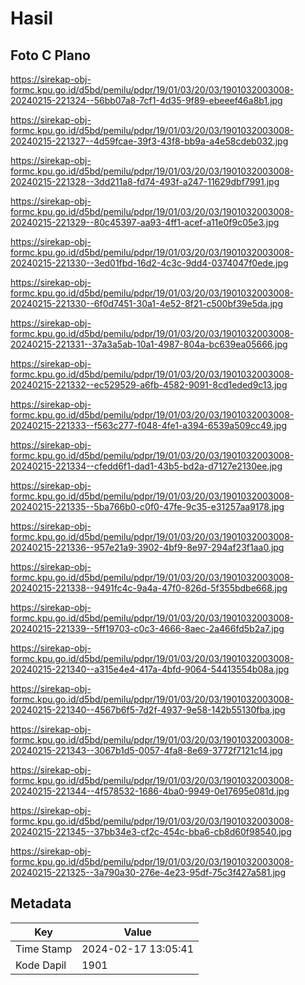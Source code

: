 # Hasil

## Foto C Plano

https://sirekap-obj-formc.kpu.go.id/d5bd/pemilu/pdpr/19/01/03/20/03/1901032003008-20240215-221324--56bb07a8-7cf1-4d35-9f89-ebeeef46a8b1.jpg

https://sirekap-obj-formc.kpu.go.id/d5bd/pemilu/pdpr/19/01/03/20/03/1901032003008-20240215-221327--4d59fcae-39f3-43f8-bb9a-a4e58cdeb032.jpg

https://sirekap-obj-formc.kpu.go.id/d5bd/pemilu/pdpr/19/01/03/20/03/1901032003008-20240215-221328--3dd211a8-fd74-493f-a247-11629dbf7991.jpg

https://sirekap-obj-formc.kpu.go.id/d5bd/pemilu/pdpr/19/01/03/20/03/1901032003008-20240215-221329--80c45397-aa93-4ff1-acef-a11e0f9c05e3.jpg

https://sirekap-obj-formc.kpu.go.id/d5bd/pemilu/pdpr/19/01/03/20/03/1901032003008-20240215-221330--3ed01fbd-16d2-4c3c-9dd4-0374047f0ede.jpg

https://sirekap-obj-formc.kpu.go.id/d5bd/pemilu/pdpr/19/01/03/20/03/1901032003008-20240215-221330--6f0d7451-30a1-4e52-8f21-c500bf39e5da.jpg

https://sirekap-obj-formc.kpu.go.id/d5bd/pemilu/pdpr/19/01/03/20/03/1901032003008-20240215-221331--37a3a5ab-10a1-4987-804a-bc639ea05666.jpg

https://sirekap-obj-formc.kpu.go.id/d5bd/pemilu/pdpr/19/01/03/20/03/1901032003008-20240215-221332--ec529529-a6fb-4582-9091-8cd1eded9c13.jpg

https://sirekap-obj-formc.kpu.go.id/d5bd/pemilu/pdpr/19/01/03/20/03/1901032003008-20240215-221333--f563c277-f048-4fe1-a394-6539a509cc49.jpg

https://sirekap-obj-formc.kpu.go.id/d5bd/pemilu/pdpr/19/01/03/20/03/1901032003008-20240215-221334--cfedd6f1-dad1-43b5-bd2a-d7127e2130ee.jpg

https://sirekap-obj-formc.kpu.go.id/d5bd/pemilu/pdpr/19/01/03/20/03/1901032003008-20240215-221335--5ba766b0-c0f0-47fe-9c35-e31257aa9178.jpg

https://sirekap-obj-formc.kpu.go.id/d5bd/pemilu/pdpr/19/01/03/20/03/1901032003008-20240215-221336--957e21a9-3902-4bf9-8e97-294af23f1aa0.jpg

https://sirekap-obj-formc.kpu.go.id/d5bd/pemilu/pdpr/19/01/03/20/03/1901032003008-20240215-221338--9491fc4c-9a4a-47f0-826d-5f355bdbe668.jpg

https://sirekap-obj-formc.kpu.go.id/d5bd/pemilu/pdpr/19/01/03/20/03/1901032003008-20240215-221339--5ff19703-c0c3-4666-8aec-2a466fd5b2a7.jpg

https://sirekap-obj-formc.kpu.go.id/d5bd/pemilu/pdpr/19/01/03/20/03/1901032003008-20240215-221340--a315e4e4-417a-4bfd-9064-54413554b08a.jpg

https://sirekap-obj-formc.kpu.go.id/d5bd/pemilu/pdpr/19/01/03/20/03/1901032003008-20240215-221340--4567b6f5-7d2f-4937-9e58-142b55130fba.jpg

https://sirekap-obj-formc.kpu.go.id/d5bd/pemilu/pdpr/19/01/03/20/03/1901032003008-20240215-221343--3067b1d5-0057-4fa8-8e69-3772f7121c14.jpg

https://sirekap-obj-formc.kpu.go.id/d5bd/pemilu/pdpr/19/01/03/20/03/1901032003008-20240215-221344--4f578532-1686-4ba0-9949-0e17695e081d.jpg

https://sirekap-obj-formc.kpu.go.id/d5bd/pemilu/pdpr/19/01/03/20/03/1901032003008-20240215-221345--37bb34e3-cf2c-454c-bba6-cb8d60f98540.jpg

https://sirekap-obj-formc.kpu.go.id/d5bd/pemilu/pdpr/19/01/03/20/03/1901032003008-20240215-221325--3a790a30-276e-4e23-95df-75c3f427a581.jpg


## Metadata

| Key        | Value               |
| ---------- | ------------------- |
| Time Stamp | 2024-02-17 13:05:41 |
| Kode Dapil | 1901                |



